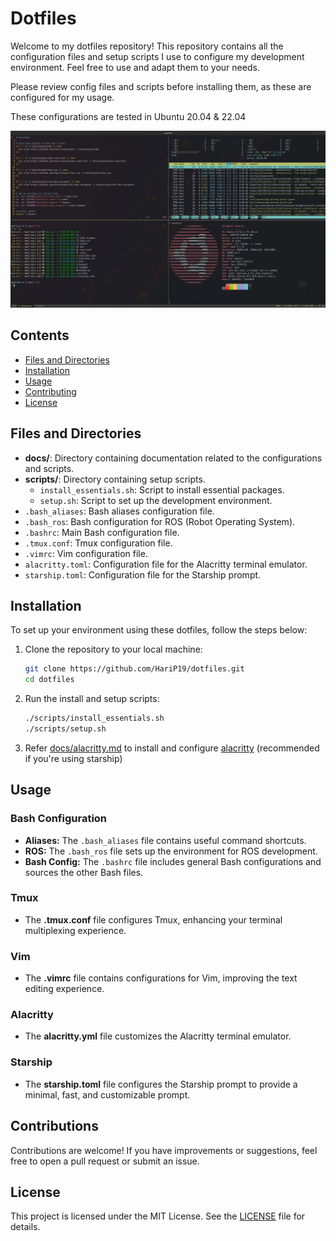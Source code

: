 # Dotfiles

Welcome to my dotfiles repository! This repository contains all the configuration files and setup scripts I use to configure my development environment. Feel free to use and adapt them to your needs. 

Please review config files and scripts before installing them, as these are configured for my usage.

These configurations are tested in Ubuntu 20.04 & 22.04

![Showcase Image](img/showcase.png)

## Contents

- [Files and Directories](#files-and-directories)
- [Installation](#installation)
- [Usage](#usage)
- [Contributing](#contributing)
- [License](#license)

## Files and Directories

- **docs/**: Directory containing documentation related to the configurations and scripts.
- **scripts/**: Directory containing setup scripts.
  - `install_essentials.sh`: Script to install essential packages.
  - `setup.sh`: Script to set up the development environment.
- `.bash_aliases`: Bash aliases configuration file.
- `.bash_ros`: Bash configuration for ROS (Robot Operating System).
- `.bashrc`: Main Bash configuration file.
- `.tmux.conf`: Tmux configuration file.
- `.vimrc`: Vim configuration file.
- `alacritty.toml`: Configuration file for the Alacritty terminal emulator.
- `starship.toml`: Configuration file for the Starship prompt.

## Installation

To set up your environment using these dotfiles, follow the steps below:

1. Clone the repository to your local machine:

   ```bash
   git clone https://github.com/HariP19/dotfiles.git
   cd dotfiles
   ```

2. Run the install and setup scripts:
    ```bash
    ./scripts/install_essentials.sh
    ./scripts/setup.sh
    ```
3. Refer [docs/alacritty.md](docs/alacritty.md) to install and configure [alacritty](https://alacritty.org/) (recommended if you're using starship)

## Usage

### Bash Configuration
- **Aliases:** The `.bash_aliases` file contains useful command shortcuts.
- **ROS:** The `.bash_ros` file sets up the environment for ROS development.
- **Bash Config:** The `.bashrc` file includes general Bash configurations and sources the other Bash files.

### Tmux
- The **.tmux.conf** file configures Tmux, enhancing your terminal multiplexing experience.

### Vim
- The **.vimrc** file contains configurations for Vim, improving the text editing experience.

### Alacritty
- The **alacritty.yml** file customizes the Alacritty terminal emulator.

### Starship
- The **starship.toml** file configures the Starship prompt to provide a minimal, fast, and customizable prompt.


## Contributions
Contributions are welcome! If you have improvements or suggestions, feel free to open a pull request or submit an issue. 

## License
This project is licensed under the MIT License. See the [LICENSE](LICENSE) file for details.